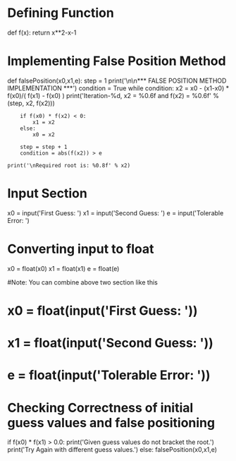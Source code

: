 # Defining Function
def f(x):
    return x**2-x-1

# Implementing False Position Method
def falsePosition(x0,x1,e):
    step = 1
    print('\n\n*** FALSE POSITION METHOD IMPLEMENTATION ***')
    condition = True
    while condition:
        x2 = x0 - (x1-x0) * f(x0)/( f(x1) - f(x0) )
        print('Iteration-%d, x2 = %0.6f and f(x2) = %0.6f' % (step, x2, f(x2)))

        if f(x0) * f(x2) < 0:
            x1 = x2
        else:
            x0 = x2

        step = step + 1
        condition = abs(f(x2)) > e

    print('\nRequired root is: %0.8f' % x2)


# Input Section
x0 = input('First Guess: ')
x1 = input('Second Guess: ')
e = input('Tolerable Error: ')

# Converting input to float
x0 = float(x0)
x1 = float(x1)
e = float(e)

#Note: You can combine above two section like this
# x0 = float(input('First Guess: '))
# x1 = float(input('Second Guess: '))
# e = float(input('Tolerable Error: '))


# Checking Correctness of initial guess values and false positioning
if f(x0) * f(x1) > 0.0:
    print('Given guess values do not bracket the root.')
    print('Try Again with different guess values.')
else:
    falsePosition(x0,x1,e)
